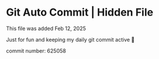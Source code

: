 # Git Auto Commit | Hidden File

This file was added Feb 12, 2025

Just for fun and keeping my daily git commit active 🤪

commit number: 625058
